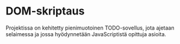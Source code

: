 # DOM-skriptaus

Projektissa on kehitetty pienimuotoinen TODO-sovellus, jota ajetaan selaimessa ja jossa hyödynnetään JavaScriptistä opittuja asioita.
